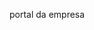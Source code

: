 <Token xmlns:xlink="http://www.w3.org/1999/xlink">portal da empresa</Token>

<!--HONumber=May16_HO1-->


